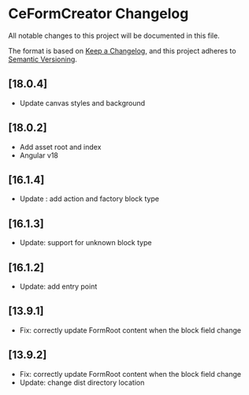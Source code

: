 # CeFormCreator Changelog

All notable changes to this project will be documented in this file.

The format is based on [Keep a Changelog](https://keepachangelog.com/en/1.0.0/),
and this project adheres to [Semantic Versioning](https://semver.org/spec/v2.0.0.html).

## [18.0.4]

- Update canvas styles and background

## [18.0.2]

- Add asset root and index
- Angular v18

## [16.1.4]

- Update : add action and factory block type

## [16.1.3]

- Update: support for unknown block type

## [16.1.2]

- Update: add entry point

## [13.9.1]

- Fix: correctly update FormRoot content when the block field change

## [13.9.2]

- Fix: correctly update FormRoot content when the block field change
- Update: change dist directory location

